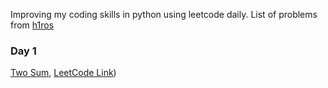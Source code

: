 Improving my coding skills in python using leetcode daily. List of problems from [h1ros](https://h1ros.github.io/posts/coding/leetcode-top-100-problem-selection/)

### Day 1 ###
[Two Sum](https://github.com/Paramamithra/100-Days-of-Leet-Code/blob/main/Palindrome%20Number.py), [LeetCode Link](https://leetcode.com/problems/two-sum/))

